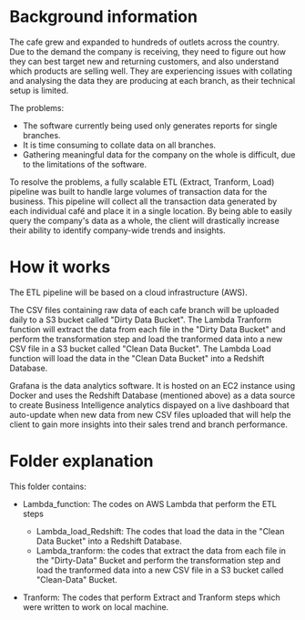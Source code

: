 # Background information

The cafe grew and expanded to hundreds of outlets across the country. Due to the demand the company is receiving, they need to figure out how they can best target new and returning customers, and also understand which products are selling well.
They are experiencing issues with collating and analysing the data they are producing at each branch, as their technical setup is limited.

The problems:
- The software currently being used only generates reports for single branches.
- It is time consuming to collate data on all branches.
- Gathering meaningful data for the company on the whole is difficult, due to the limitations of the software.

To resolve the problems, a fully scalable ETL (Extract, Tranform, Load) pipeline was built to handle large volumes of transaction data for the business. This pipeline will collect all the transaction data generated by each individual café and place it in a single location. By being able to easily query the company's data as a whole, the client will drastically increase their ability to identify company-wide trends and insights. 

# How it works

The ETL pipeline will be based on a cloud infrastructure (AWS). 

The CSV files containing raw data of each cafe branch will be uploaded daily to a S3 bucket called "Dirty Data Bucket". 
The Lambda Tranform function will extract the data from each file in the "Dirty Data Bucket" and perform the transformation step and load the tranformed data into a new CSV file in a S3 bucket called "Clean Data Bucket".
The Lambda Load function will load the data in the "Clean Data Bucket" into a Redshift Database.

Grafana is the data analytics software. It is hosted on an EC2 instance using Docker and uses the Redshift Database (mentioned above) as a data source to create Business Intelligence analytics dispayed on a live dashboard that auto-update when new data from new CSV files uploaded that will help the client to gain more insights into their sales trend and branch performance. 

# Folder explanation

This folder contains:

- Lambda_function: The codes on AWS Lambda that perform the ETL steps 
    + Lambda_load_Redshift: The codes that load the data in the "Clean Data Bucket" into a Redshift Database.
    + Lambda_tranform: the codes that extract the data from each file in the "Dirty-Data" Bucket and perform the transformation step and load the tranformed data into a new CSV file in a S3 bucket called "Clean-Data" Bucket.

- Tranform: The codes that perform Extract and Tranform steps which were written to work on local machine.


